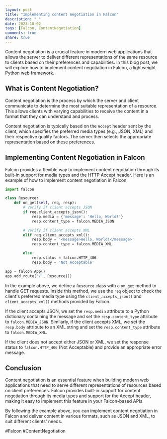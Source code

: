 ```yaml
---
layout: post
title: "Implementing content negotiation in Falcon"
description: " "
date: 2023-10-02
tags: [Falcon, ContentNegotiation]
comments: true
share: true
---
```


Content negotiation is a crucial feature in modern web applications that allows the server to deliver different representations of the same resource to clients based on their preferences and capabilities. In this blog post, we will explore how to implement content negotiation in Falcon, a lightweight Python web framework.

## What is Content Negotiation?

Content negotiation is the process by which the server and client communicate to determine the most suitable representation of a resource. This allows clients with varying capabilities to receive the content in a format that they can understand and process.

Content negotiation is typically based on the `Accept` header sent by the client, which specifies the preferred media types (e.g., JSON, XML) and their respective quality factors. The server then selects the appropriate representation based on these preferences.

## Implementing Content Negotiation in Falcon

Falcon provides a flexible way to implement content negotiation through its built-in support for media types and the HTTP Accept header. Here is an example of how to implement content negotiation in Falcon:

```python
import falcon

class Resource:
    def on_get(self, req, resp):
        # Verify if client accepts JSON
        if req.client_accepts_json():
            resp.media = {'message': 'Hello, World!'}
            resp.content_type = falcon.MEDIA_JSON

        # Verify if client accepts XML
        elif req.client_accepts_xml():
            resp.body = '<message>Hello, World!</message>'
            resp.content_type = falcon.MEDIA_XML

        else:
            resp.status = falcon.HTTP_406
            resp.body = 'Not Acceptable'

app = falcon.App()
app.add_route('/', Resource())
```

In the example above, we define a `Resource` class with a `on_get` method to handle GET requests. Inside this method, we use the `req` object to check the client's preferred media type using the `client_accepts_json()` and `client_accepts_xml()` methods provided by Falcon.

If the client accepts JSON, we set the `resp.media` attribute to a Python dictionary containing the message and set the `resp.content_type` attribute to `falcon.MEDIA_JSON`. Similarly, if the client accepts XML, we set the `resp.body` attribute to an XML string and set the `resp.content_type` attribute to `falcon.MEDIA_XML`.

If the client does not accept either JSON or XML, we set the response status to `falcon.HTTP_406` (Not Acceptable) and provide an appropriate error message.

## Conclusion

Content negotiation is an essential feature when building modern web applications that need to serve different representations of resources based on client preferences. Falcon provides built-in support for content negotiation through its media types and support for the Accept header, making it easy to implement this feature in your Falcon-based APIs.

By following the example above, you can implement content negotiation in Falcon and deliver content in various formats, such as JSON and XML, to suit different clients' needs.

#Falcon #ContentNegotiation
